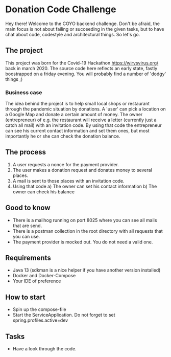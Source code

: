 # Donation Code Challenge

Hey there! Welcome to the COYO backend challenge. Don't be afraid, the main focus is not about failing or succeeding in the given tasks, but to have chat about code, codestyle and architectural things. So let's go.

## The project

This project was born for the Covid-19 Hackathon https://wirvsvirus.org/ back in march 2020. The source code here reflects an early state, fastly boostrapped on a friday evening. You will probably find a number of 'dodgy' things ;)

### Business case 

The idea behind the project is to help small local shops or restaurant through the pandemic situation by donations.
A 'user' can pick a location on a Google Map and donate a certain amount of money. 
The owner (entrepreneur) of e.g. the restaurant will receive a letter (currently just a catch all mail) with an invitation code. 
By using that code the entrepreneur can see his current contact information and set them ones, but most importantly he or she can check the donation balance.

## The process

1. A user requests a nonce for the payment provider.
2. The user makes a donation request and donates money to several places.
3. A mail is sent to those places with an invitation code.
4. Using that code a) The owner can set his contact information
   b) The owner can check his balance

## Good to know
- There is a mailhog running on port 8025 where you can see all mails that are send.
- There is a postman collection in the root directory with all requests that you can use.
- The payment provider is mocked out. You do not need a valid one.

## Requirements

- Java 13 (sdkman is a nice helper if you have another version installed)
- Docker and Docker-Compose
- Your IDE of preference

## How to start

- Spin up the compose-file
- Start the ServiceApplication. Do not forget to set spring.profiles.active=dev

## Tasks

- Have a look through the code.